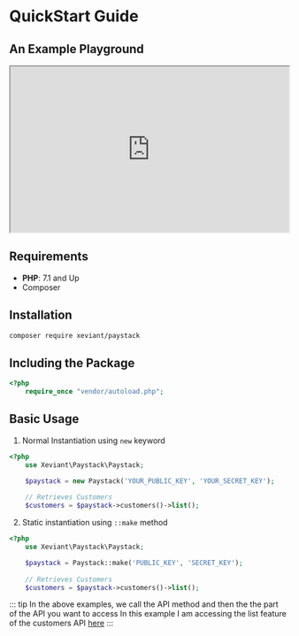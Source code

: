 # QuickStart Guide

## An Example Playground

<iframe scrolling="no" style="width: 100%;height: 300px;" id="ciroueEmbed" sandbox="allow-forms allow-scripts allow-popups allow-same-origin allow-pointer-lock" src="https://phpsandbox.io/e/x/ndzJVN5rPp7ZkY9O"></iframe>

## Requirements
- **PHP**: 7.1 and Up
- Composer

## Installation

```bash
composer require xeviant/paystack
```

## Including the Package
```php
<?php
    require_once "vendor/autoload.php";
```

## Basic Usage
1. Normal Instantiation using `new` keyword

```php
<?php
    use Xeviant\Paystack\Paystack;

    $paystack = new Paystack('YOUR_PUBLIC_KEY', 'YOUR_SECRET_KEY');
    
    // Retrieves Customers
    $customers = $paystack->customers()->list();
```

2. Static instantiation using `::make` method

```php
<?php
    use Xeviant\Paystack\Paystack;

    $paystack = Paystack::make('PUBLIC_KEY', 'SECRET_KEY');
    
    // Retrieves Customers
    $customers = $paystack->customers()->list();
```

::: tip
In the above examples, we call the API method and then the the part of the API you want to access
In this example I am accessing the list feature of the customers API <a href="https://developers.paystack.co/reference">here</a>
:::
